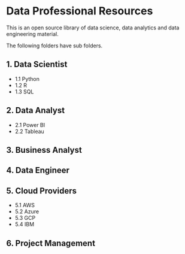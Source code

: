 # Data Professional Resources
This is an open source library of data science, data analytics and data engineering material. 

The following folders have sub folders.


## 1. Data Scientist
 * 1.1 Python
 * 1.2 R
 * 1.3 SQL
## 2. Data Analyst
* 2.1 Power BI
* 2.2 Tableau

## 3. Business Analyst
## 4. Data Engineer
## 5. Cloud Providers
* 5.1 AWS
* 5.2 Azure
* 5.3 GCP
* 5.4 IBM
## 6. Project Management
